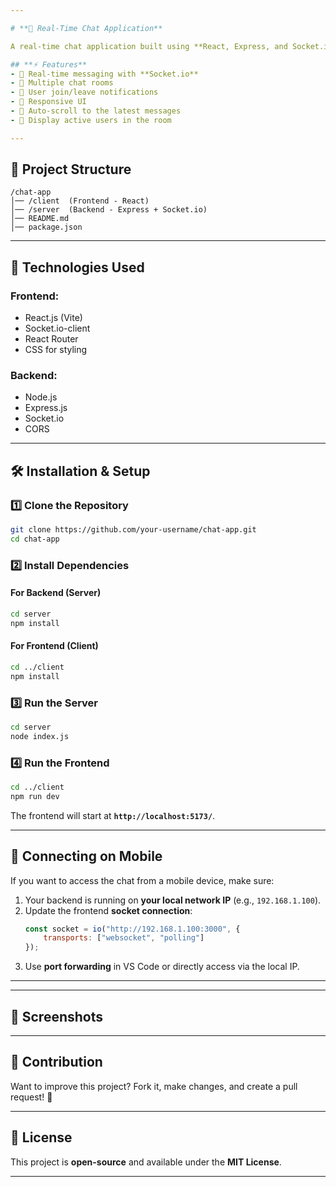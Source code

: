 ```yaml
---

# **📩 Real-Time Chat Application**  

A real-time chat application built using **React, Express, and Socket.io**. It supports multiple users, room-based chatting, and live updates.

## **⚡ Features**
- 🔹 Real-time messaging with **Socket.io**
- 🔹 Multiple chat rooms  
- 🔹 User join/leave notifications  
- 🔹 Responsive UI  
- 🔹 Auto-scroll to the latest messages  
- 🔹 Display active users in the room  

---
```


## **📂 Project Structure**
```
/chat-app
│── /client  (Frontend - React)
│── /server  (Backend - Express + Socket.io)
│── README.md
│── package.json
```

---

## **🚀 Technologies Used**
### **Frontend:**
- React.js (Vite)
- Socket.io-client
- React Router
- CSS for styling

### **Backend:**
- Node.js  
- Express.js  
- Socket.io  
- CORS  

---

## **🛠️ Installation & Setup**
### **1️⃣ Clone the Repository**
```bash
git clone https://github.com/your-username/chat-app.git
cd chat-app
```

### **2️⃣ Install Dependencies**
#### **For Backend (Server)**
```bash
cd server
npm install
```

#### **For Frontend (Client)**
```bash
cd ../client
npm install
```

### **3️⃣ Run the Server**
```bash
cd server
node index.js
```

### **4️⃣ Run the Frontend**
```bash
cd ../client
npm run dev
```

The frontend will start at **`http://localhost:5173/`**.

---

## **📡 Connecting on Mobile**
If you want to access the chat from a mobile device, make sure:
1. Your backend is running on **your local network IP** (e.g., `192.168.1.100`).
2. Update the frontend **socket connection**:
   ```js
   const socket = io("http://192.168.1.100:3000", {
       transports: ["websocket", "polling"]
   });
   ```
3. Use **port forwarding** in VS Code or directly access via the local IP.

---

---

## **📸 Screenshots**


---

## **🤝 Contribution**
Want to improve this project? Fork it, make changes, and create a pull request! 🎉  

---

## **📜 License**
This project is **open-source** and available under the **MIT License**.

---
